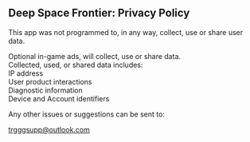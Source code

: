 ## Deep Space Frontier: Privacy Policy

This app was not programmed to, in any way, collect, use or share user data.

Optional in-game ads, will collect, use or share data.</br>
Collected, used, or shared data includes:</br>
IP address</br>
User product interactions</br>
Diagnostic information</br>
Device and Account identifiers

Any other issues or suggestions can be sent to:

trgggsupp@outlook.com
